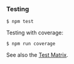 ### Testing

```
$ npm test
```

Testing with coverage:
```
$ npm run coverage
```
See also the [Test Matrix](/test).
